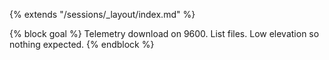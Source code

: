 {% extends "/sessions/_layout/index.md" %}

{% block goal %}
Telemetry download on 9600. List files. Low elevation so nothing expected.
{% endblock %}
